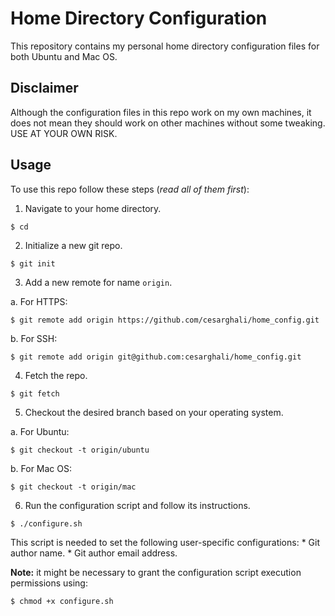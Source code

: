 Home Directory Configuration
============================

This repository contains my personal home directory configuration files for both Ubuntu and Mac OS.

Disclaimer
----------
Although the configuration files in this repo work on my own machines, it does not mean they should work on other machines without some tweaking. USE AT YOUR OWN RISK.

Usage
-----

To use this repo follow these steps (*read all of them first*):

1. Navigate to your home directory.

  ```
  $ cd
  ```

2. Initialize a new git repo.

  ```
  $ git init
  ```

3. Add a new remote for name `origin`.

  a. For HTTPS:
  ```
  $ git remote add origin https://github.com/cesarghali/home_config.git
  ```
  b. For SSH:
  ```
  $ git remote add origin git@github.com:cesarghali/home_config.git
  ```

4. Fetch the repo.

  ```
  $ git fetch
  ```

5. Checkout the desired branch based on your operating system.

  a. For Ubuntu:
  ```
  $ git checkout -t origin/ubuntu
  ```
  b. For Mac OS:
  ```
  $ git checkout -t origin/mac
  ```

6. Run the configuration script and follow its instructions.

  ```
  $ ./configure.sh
  ```

  This script is needed to set the following user-specific configurations:
    * Git author name.
    * Git author email address.

  **Note:** it might be necessary to grant the configuration script execution permissions using:
  ```
  $ chmod +x configure.sh
  ```
